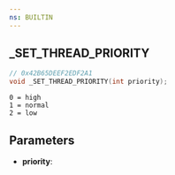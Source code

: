```yaml
---
ns: BUILTIN
---
```

## _SET_THREAD_PRIORITY

```c
// 0x42B65DEEF2EDF2A1
void _SET_THREAD_PRIORITY(int priority);
```

```
0 = high
1 = normal
2 = low
```

## Parameters
* **priority**:
